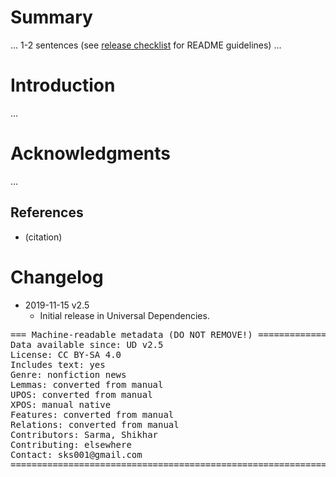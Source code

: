 # Summary

... 1-2 sentences (see [release checklist](http://universaldependencies.org/release_checklist.html#the-readme-file) for README guidelines) ...


# Introduction

...


# Acknowledgments

...

## References

* (citation)


# Changelog

* 2019-11-15 v2.5
  * Initial release in Universal Dependencies.


<pre>
=== Machine-readable metadata (DO NOT REMOVE!) ================================
Data available since: UD v2.5
License: CC BY-SA 4.0
Includes text: yes
Genre: nonfiction news
Lemmas: converted from manual
UPOS: converted from manual
XPOS: manual native
Features: converted from manual
Relations: converted from manual
Contributors: Sarma, Shikhar
Contributing: elsewhere
Contact: sks001@gmail.com
===============================================================================
</pre>
